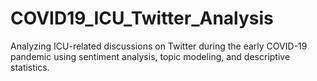 # COVID19_ICU_Twitter_Analysis
Analyzing ICU-related discussions on Twitter during the early COVID-19 pandemic using sentiment analysis, topic modeling, and descriptive statistics.

